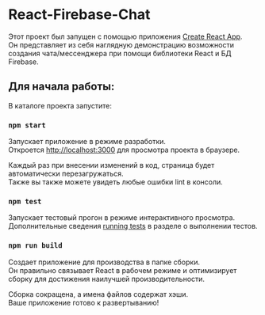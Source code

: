 # React-Firebase-Chat

Этот проект был запущен с помощью приложения [Create React App](https://github.com/facebook/create-react-app).\
Он представляет из себя наглядную демонстрацию возможности создания чата/мессенджера при помощи библиотеки React и БД Firebase.

## Для начала работы:

В каталоге проекта запустите:

### `npm start`

Запускает приложение в режиме разработки.\
Откроется [http://localhost:3000](http://localhost:3000) для просмотра проекта в браузере.

Каждый раз при внесении изменений в код, страница будет автоматически перезагружаться.\
Также вы также можете увидеть любые ошибки lint в консоли.

### `npm test`

Запускает тестовый прогон в режиме интерактивного просмотра.\
Дополнительные сведения [running tests](https://facebook.github.io/create-react-app/docs/running-tests) в разделе о выполнении тестов.

### `npm run build`

Создает приложение для производства в папке сборки.\
Он правильно связывает React в рабочем режиме и оптимизирует сборку для достижения наилучшей производительности.

Сборка сокращена, а имена файлов содержат хэши.\
Ваше приложение готово к развертыванию!
